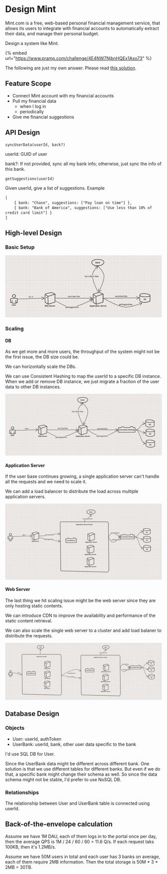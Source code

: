 # Design Mint

Mint.com is a free, web-based personal financial management service, that allows its users to integrate with financial accounts to automatically extract their data, and manage their personal budget.

Design a system like Mint.

{% embed url="https://www.pramp.com/challenge/4E4NW7NjbnHQEx1Axo73" %}

The following are just my own answer. Please read [this solution](https://github.com/donnemartin/system-design-primer/tree/master/solutions/system\_design/mint#design-mintcom).

## Feature Scope

* Connect Mint account with my financial accounts
* Pull my financial data
  * when I log in
  * periodically
* Give me financial suggestions

## API Design

```
syncUserData(userId, back?)
```

userId: GUID of user

bank?: If not provided, sync all my bank info; otherwise, just sync the info of this bank.

```
getSuggestions(userId)
```

Given userId, give a list of suggestions. Example

```
[
    { bank: "Chase", suggestions: ["Pay loan on time"] },
    { bank: "Bank of America", suggestions: ["Use less than 10% of credit card limit"] }
]
```

## High-level Design

### Basic Setup

![](<../.gitbook/assets/image (10).png>)

### Scaling

#### DB

As we get more and more users, the throughput of the system might not be the first issue, the DB size could be.

We can horizontally scale the DBs.

We can use Consistent Hashing to map the userId to a specific DB instance. When we add or remove DB instance, we just migrate a fraction of the user data to other DB instances.&#x20;

![](<../.gitbook/assets/image (12).png>)

#### Application Server

If the user base continues growing, a single application server can't handle all the requests and we need to scale it.

We can add a load balancer to distribute the load across multiple application servers.

![](<../.gitbook/assets/image (53).png>)

#### Web Server

The last thing we hit scaling issue might be the web server since they are only hosting static contents.

We can introduce CDN to improve the availability and performance of the static content retrieval.

We can also scale the single web server to a cluster and add load balaner to distribute the requests.

![](<../.gitbook/assets/image (33).png>)

## Database Design

### Objects

* User: userId, authToken
* UserBank: userId, bank, other user data specific to the bank

I'd use SQL DB for User.

Since the UserBank data might be different across different bank. One solution is that we use different tables for different banks. But even if we do that, a specific bank might change their schema as well. So since the data schema might not be stable, I'd prefer to use NoSQL DB.

### Relationships

The relationship between User and UserBank table is connected using userId.

## Back-of-the-envelope calculation

Assume we have 1M DAU, each of them logs in to the portal once per day, then the average QPS is 1M / 24 / 60 / 60 = 11.6 Q/s. If each request taks 100KB, then it's 1.2MB/s.

Assume we have 50M users in total and each user has 3 banks on average, each of them require 2MB information. Then the total storage is 50M \* 3 \* 2MB = 30TB.
